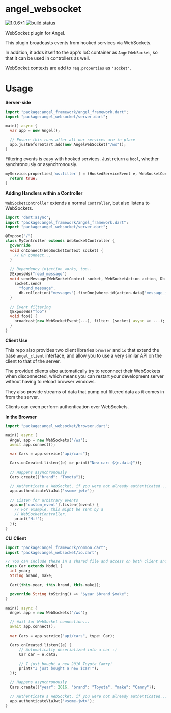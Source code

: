 # angel_websocket
[![1.0.6+1](https://img.shields.io/badge/pub-1.0.6+1-brightgreen.svg)](https://pub.dartlang.org/packages/angel_websocket)
[![build status](https://travis-ci.org/angel-dart/websocket.svg)](https://travis-ci.org/angel-dart/websocket)

WebSocket plugin for Angel.

This plugin broadcasts events from hooked services via WebSockets. 

In addition, it adds itself to the app's IoC container as `AngelWebSocket`, so that it can be used
in controllers as well.

WebSocket contexts are add to `req.properties` as `'socket'`.


# Usage

**Server-side**

```dart
import "package:angel_framework/angel_framework.dart";
import "package:angel_websocket/server.dart";

main() async {
  var app = new Angel();

  // Ensure this runs after all our services are in-place
  app.justBeforeStart.add(new AngelWebSocket("/ws"));
}

```

Filtering events is easy with hooked services. Just return a `bool`, whether
synchronously or asynchronously.

```dart
myService.properties['ws:filter'] = (HookedServiceEvent e, WebSocketContext socket) async {
  return true;
}
```

**Adding Handlers within a Controller**

`WebSocketController` extends a normal `Controller`, but also listens to WebSockets.

```dart
import 'dart:async';
import "package:angel_framework/angel_framework.dart";
import "package:angel_websocket/server.dart";

@Expose("/")
class MyController extends WebSocketController {
  @override
  void onConnect(WebSocketContext socket) {
    // On connect...
  }
  
  // Dependency injection works, too..
  @ExposeWs("read_message")
  void sendMessage(WebSocketContext socket, WebSocketAction action, Db db) async {
    socket.send(
      "found_message",
      db.collection("messages").findOne(where.id(action.data['message_id'])));
  }

  // Event filtering
  @ExposeWs("foo")
  void foo() {
    broadcast(new WebSocketEvent(...), filter: (socket) async => ...);
  }
}
```

**Client Use**

This repo also provides two client libraries `browser` and `io` that extend the base
`angel_client` interface, and allow you to use a very similar API on the client to that of
the server.

The provided clients also automatically try to reconnect their WebSockets when disconnected,
which means you can restart your development server without having to reload browser windows.

They also provide streams of data that pump out filtered data as it comes in from the server.

Clients can even perform authentication over WebSockets.

**In the Browser**

```dart
import "package:angel_websocket/browser.dart";

main() async {
  Angel app = new WebSockets("/ws");
  await app.connect();

  var Cars = app.service("api/cars");

  Cars.onCreated.listen((e) => print("New car: ${e.data}"));

  // Happens asynchronously
  Cars.create({"brand": "Toyota"});

  // Authenticate a WebSocket, if you were not already authenticated...
  app.authenticateViaJwt('<some-jwt>');

  // Listen for arbitrary events
  app.on['custom_event'].listen((event) {
    // For example, this might be sent by a
    // WebSocketController.
    print('Hi!');
  });
}
```

**CLI Client**

```dart
import "package:angel_framework/common.dart";
import "package:angel_websocket/io.dart";

// You can include these in a shared file and access on both client and server
class Car extends Model {
  int year;
  String brand, make;

  Car({this.year, this.brand, this.make});

  @override String toString() => "$year $brand $make";
}

main() async {
  Angel app = new WebSockets("/ws");

  // Wait for WebSocket connection...
  await app.connect();

  var Cars = app.service("api/cars", type: Car);

  Cars.onCreated.listen((e) {
      // Automatically deserialized into a car :)
      Car car = e.data;

      // I just bought a new 2016 Toyota Camry!
      print("I just bought a new $car!");
  });

  // Happens asynchronously
  Cars.create({"year": 2016, "brand": "Toyota", "make": "Camry"});

  // Authenticate a WebSocket, if you were not already authenticated...
  app.authenticateViaJwt('<some-jwt>');
}
```
